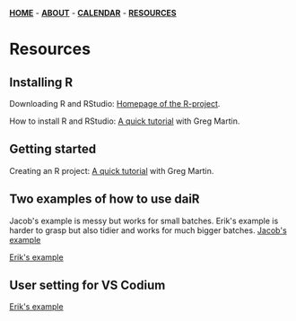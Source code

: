 [**HOME**](/index.md) - [**ABOUT**](/about.md) - [**CALENDAR**](/calendar.md) - [**RESOURCES**](/resources.md)

# Resources

## Installing R

Downloading R and RStudio: [Homepage of the R-project](https://cran.r-project.org/).

How to install R and RStudio: [A quick tutorial](https://www.youtube.com/watch?v=orjLGFmx6l4) with Greg Martin.

## Getting started

Creating an R project: [A quick tutorial](https://www.youtube.com/watch?v=e8B9YU_M5FM) with Greg Martin.

## Two examples of how to use daiR
Jacob's example is messy but works for small batches. Erik's example is harder to grasp but also tidier and works for much bigger batches.
[Jacob's example](/jacobs_kode.R)

[Erik's example](/eriks_kode.R)

## User setting for VS Codium

[Erik's example](/json_settings_vscodium_erik.md)

